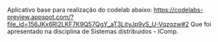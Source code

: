 Aplicativo base para realização do codelab abaixo:
https://codelabs-preview.appspot.com/?file_id=156JKx6Rl2LKF7K9Q57QgY_aT3LityJp9vS_U-Vqzgzw#2
Que foi apresentado na disciplina de Sistemas distribuidos - IComp.
